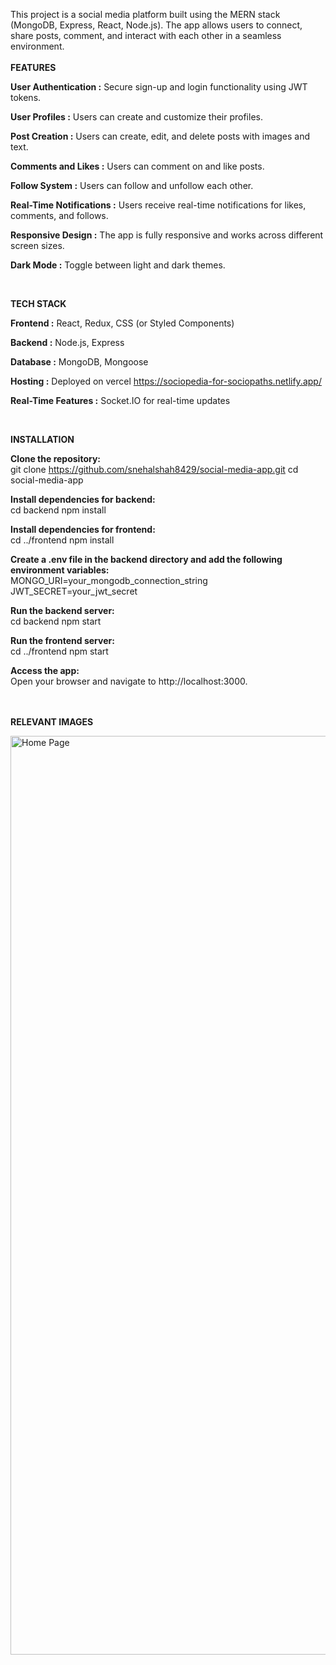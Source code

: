 This project is a social media platform built using the MERN stack (MongoDB, Express, React, Node.js). The app allows users to connect, share posts, comment, and interact with each other in a seamless environment.
<br>
<br>
**FEATURES** 

**User Authentication :** Secure sign-up and login functionality using JWT tokens. <br>

**User Profiles :** Users can create and customize their profiles. <br>

**Post Creation :** Users can create, edit, and delete posts with images and text. <br>

**Comments and Likes :** Users can comment on and like posts. <br>

**Follow System :** Users can follow and unfollow each other. <br>

**Real-Time Notifications :** Users receive real-time notifications for likes, comments, and follows. <br>

**Responsive Design :** The app is fully responsive and works across different screen sizes. <br>

**Dark Mode :** Toggle between light and dark themes. <br>

<br>

**TECH STACK** 

**Frontend :** React, Redux, CSS (or Styled Components) <br>

**Backend :** Node.js, Express <br>

**Database :** MongoDB, Mongoose <br>

**Hosting :** Deployed on vercel https://sociopedia-for-sociopaths.netlify.app/ <br>

**Real-Time Features :** Socket.IO for real-time updates <br>

<br>

**INSTALLATION**

**Clone the repository:** <br>
git clone https://github.com/snehalshah8429/social-media-app.git cd social-media-app <br>

**Install dependencies for backend:** <br>
cd backend npm install <br>

**Install dependencies for frontend:** <br>
cd ../frontend npm install <br>

**Create a .env file in the backend directory and add the following environment variables:** <br>
MONGO_URI=your_mongodb_connection_string JWT_SECRET=your_jwt_secret <br>

**Run the backend server:** <br>
cd backend npm start <br>

**Run the frontend server:** <br>
cd ../frontend npm start <br>


**Access the app:** <br>
Open your browser and navigate to http://localhost:3000.<br>
<br>
<br>

**RELEVANT IMAGES** <br>

<img width="1470" alt="Home Page" src="https://github.com/user-attachments/assets/9ff4a4b3-b644-4f8e-908a-03c166b52795">
